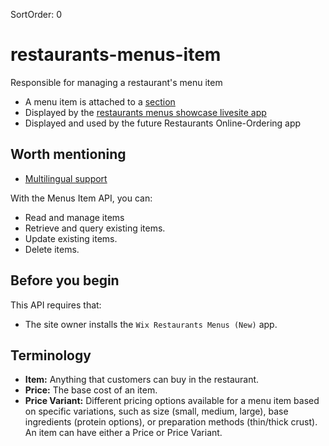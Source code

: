 SortOrder: 0
# restaurants-menus-item

Responsible for managing a restaurant's menu item
- A menu item is attached to a [section](https://github.com/wix-private/restaurants-bazel/tree/master/restaurants-menus-section)
- Displayed by the [restaurants menus showcase livesite app](https://github.com/wix-private/restaurant-menus-showcase-livesite)
- Displayed and used by the future Restaurants Online-Ordering app

## Worth mentioning
- [Multilingual support](https://github.com/wix-private/server-infra/tree/master/framework/loom-prime/examples/prime-multilingual)

With the Menus Item API, you can:
* Read and manage items
* Retrieve and query existing items.
* Update existing items.
* Delete items.

## Before you begin
This API requires that:
* The site owner installs the `Wix Restaurants Menus (New)` app.

## Terminology
* **Item:** Anything that customers can buy in the restaurant.
* **Price:** The base cost of an item.
* **Price Variant:**  Different pricing options available for a menu item based on specific variations, such as size (small, medium, large), base ingredients (protein options), or preparation methods (thin/thick crust). An item can have either a Price or Price Variant.
